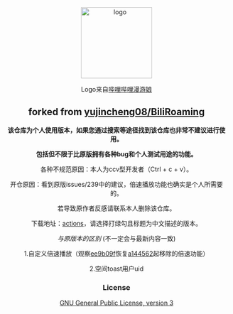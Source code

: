<div align="center">

<img width="160" src="imgs/icon.png" alt="logo">
 
Logo来自[哔哩哔哩漫游娘](https://www.weibo.com/p/230418139a6f1100102vlj6)
 
## forked from [yujincheng08/BiliRoaming](https://github.com/yujincheng08/BiliRoaming)
 
**该仓库为个人使用版本，如果您通过搜索等途径找到该仓库也非常不建议进行使用。**
 
**包括但不限于比原版拥有各种bug和个人测试用途的功能。**
 
各种不规范原因：本人为ccv型开发者（Ctrl + c + v）。
 
开仓原因：看到原版issues/239中的建议，倍速播放功能也确实是个人所需要的。
 
若导致原作者反感请联系本人删除该仓库。
 
下载地址：[actions](https://github.com/issueser/BiliRoaming/actions/workflows/android.yml)，请选择打绿勾且标题为中文描述的版本。
 
*与原版本的区别*  (不一定会与最新内容一致)
 
1.自定义倍速播放（观察[ee9b09f](https://github.com/issueser/BiliRoaming/tree/ee9b09fa2df3a4c35a91c5326aaa602b774741e5)恢复[a144562](https://github.com/issueser/BiliRoaming/tree/a14456201b4d5778fe40570259424f6a80e0535f)起移除的倍速功能）

2.空间toast用户uid

### License
[GNU General Public License, version 3](LICENSE)

